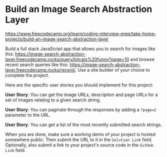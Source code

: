 # Build an Image Search Abstraction Layer

https://www.freecodecamp.org/learn/coding-interview-prep/take-home-projects/build-an-image-search-abstraction-layer

Build a full stack JavaScript app that allows you to search for images like this: https://image-search-abstraction-layer.freecodecamp.rocks/query/lolcats%20funny?page=10 and browse recent search queries like this: https://image-search-abstraction-layer.freecodecamp.rocks/recent/. Use a site builder of your choice to complete the project.

Here are the specific user stories you should implement for this project:

**User Story**: You can get the image URLs, description and page URLs for a set of images relating to a given search string.

**User Story**: You can paginate through the responses by adding a `?page=2` parameter to the URL.

**User Story**: You can get a list of the most recently submitted search strings.

When you are done, make sure a working demo of your project is hosted somewhere public. Then submit the URL to it in the `Solution Link` field. Optionally, also submit a link to your project's source code in the `GitHub Link` field.
